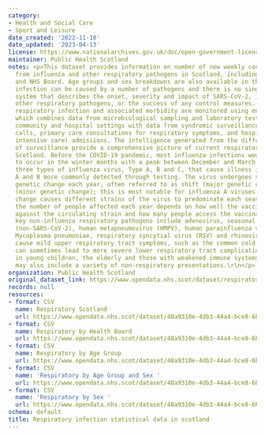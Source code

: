 ```yaml
---
category:
- Health and Social Care
- Sport and Leisure
date_created: '2022-11-10'
date_updated: '2023-04-13'
license: https://www.nationalarchives.gov.uk/doc/open-government-licence/version/3/
maintainer: Public Health Scotland
notes: <p>This dataset provides information on number of new weekly confirmed cases
  from influenza and other respiratory pathogens in Scotland, including rates at Scotland
  and NHS Board. Age groups and sex breakdowns are also available in this dataset.\r\nRespiratory
  infection can be caused by a number of pathogens and there is no single surveillance
  system that describes the onset, severity and impact of SARS-CoV-2, influenza and
  other respiratory pathogens, or the success of any control measures. In Scotland,
  respiratory infection and associated morbidity are monitored using enhanced surveillance,
  which combines data from microbiological sampling and laboratory test results from
  community and hospital settings with data from syndromic surveillance of NHS 24
  calls, primary care consultations for respiratory symptoms, and hospital (including
  intensive care) admissions. The intelligence generated from the different areas
  of surveillance provide a comprehensive picture of current respiratory illness in
  Scotland. Before the COVID-19 pandemic, most influenza infections would be expected
  to occur in the winter months with a peak between December and March. There are
  three types of influenza virus, Type A, B and C, that cause illness in humans. Types
  A and B more commonly detected through testing. The virus undergoes some level of
  genetic change each year, often referred to as shift (major genetic change) or drift
  (minor genetic change); this is most notable for influenza A viruses. This genetic
  change causes different strains of the virus to predominate each season. As such,
  the number of people affected each year depends on how well the vaccine is matched
  against the circulating strain and how many people access the vaccination. \r\nThe
  key non-influenza respiratory pathogens include adenovirus, seasonal coronaviruses
  (non-SARS-CoV-2), human metapneumovirus (HMPV), human parainfluenza virus (HPIV),
  Mycoplasma pneumoniae, respiratory syncytial virus (RSV) and rhinovirus. These mostly
  cause mild upper respiratory tract symptoms, such as the common cold, but infection
  can sometimes lead to more severe lower respiratory tract complications, especially
  in young children, the elderly and those with weakened immune systems. Symptoms
  may also include a variety of non-respiratory presentations.\r\n</p>
organization: Public Health Scotland
original_dataset_link: https://www.opendata.nhs.scot/dataset/respiratory-infection-statistical-data-in-scotland
records: null
resources:
- format: CSV
  name: Respiratory Scotland
  url: https://www.opendata.nhs.scot/dataset/48a9310e-4db3-44a4-bce8-6b4be9deb88a/resource/37beac86-f8fb-4ab5-9457-2b8ddac9c089/download/respiratory_scot.csv
- format: CSV
  name: Respiratory by Health Board
  url: https://www.opendata.nhs.scot/dataset/48a9310e-4db3-44a4-bce8-6b4be9deb88a/resource/0cfcbfb1-d659-412f-b699-cddd610679d2/download/respiratory_hb.csv
- format: CSV
  name: Respiratory by Age Group
  url: https://www.opendata.nhs.scot/dataset/48a9310e-4db3-44a4-bce8-6b4be9deb88a/resource/112930cd-d979-4c06-81b0-d209389a1c5b/download/respiratory_age.csv
- format: CSV
  name: 'Respiratory by Age Group and Sex '
  url: https://www.opendata.nhs.scot/dataset/48a9310e-4db3-44a4-bce8-6b4be9deb88a/resource/061c05d2-69c6-491d-89a0-75bd8ecbd7c0/download/respiratory_age_sex.csv
- format: CSV
  name: 'Respiratory by Sex '
  url: https://www.opendata.nhs.scot/dataset/48a9310e-4db3-44a4-bce8-6b4be9deb88a/resource/e2c1651d-8501-415d-adef-0272822cfead/download/respiratory_sex.csv
schema: default
title: Respiratory infection statistical data in scotland
---
```

